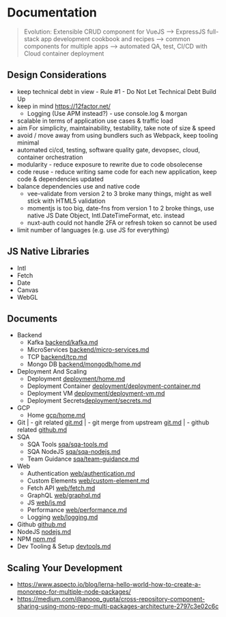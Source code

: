 # Documentation

> Evolution: Extensible CRUD component for VueJS --> ExpressJS full-stack app development cookbook and recipes --> common components for multiple apps --> automated QA, test, CI/CD with Cloud container deployment

## Design Considerations

- keep technical debt in view - Rule #1 - Do Not Let Technical Debt Build Up
- keep in mind https://12factor.net/
  - Logging (Use APM instead?) - use console.log & morgan
- scalable in terms of application use cases & traffic load
- aim For simplicity, maintainability, testability, take note of size & speed
- avoid / move away from using bundlers such as Webpack, keep tooling minimal
- automated ci/cd, testing, software quality gate, devopsec, cloud, container orchestration
- modularity - reduce exposure to rewrite due to code obsolecense
- code reuse - reduce writing same code for each new application, keep code & dependencies updated
- balance dependencies use and native code
  - vee-validate from version 2 to 3 broke many things, might as well stick with HTML5 validation
  - momentjs is too big, date-fns from version 1 to 2 broke things, use native JS Date Object, Intl.DateTimeFormat, etc. instead
  - nuxt-auth could not handle 2FA or refresh token so cannot be used
- limit number of languages (e.g. use JS for everything)

## JS Native Libraries
- Intl
- Fetch
- Date
- Canvas
- WebGL

## Documents

- Backend
  - Kafka [backend/kafka.md](backend/kafka.md)
  - MicroServices [backend/micro-services.md](backend/micro-services.md)
  - TCP [backend/tcp.md](tcp.md)
  - Mongo DB [backend/mongodb/home.md](backend/mongodb/home.md)
- Deployment And Scaling
  - Deployment [deployment/home.md](deployment/home.md)
  - Deployment Container [deployment/deployment-container.md](deployment/deployment-container.md)
  - Deployment VM [deployment/deployment-vm.md](deployment/deployment-vm.md)
  - Deployment Secrets[deployment/secrets.md](deployment/secrets.md)
- GCP
  - Home [gcp/home.md](gcp/home.md)
- Git
| - git related [git.md](git.md)
| - git merge from upstream [git.md](git.md)
| - github related [github.md](github.md)
- SQA
  - SQA Tools [sqa/sqa-tools.md](sqa/sqa-tools.md)
  - SQA NodeJS [sqa/sqa-nodejs.md](sqa/sqa-nodejs.md)
  - Team Guidance [sqa/team-guidance.md](sqa/team-guidance.md)
- Web
  - Authentication [web/authentication.md](web/authentication.md)
  - Custom Elements [web/custom-element.md](web/custom-element.md)
  - Fetch API [web/fetch.md](web/fetch.md)
  - GraphQL [web/graphql.md](web/graphql.md)
  - JS [web/js.md](web/js.md)
  - Performance [web/performance.md](web/performance.md)
  - Logging [web/logging.md](web/logging.md)
- Github [github.md](github.md)
- NodeJS [nodejs.md](nodejs.md)
- NPM [npm.md](npm.md)
- Dev Tooling & Setup [devtools.md](devtools.md)


## Scaling Your Development

- https://www.aspecto.io/blog/lerna-hello-world-how-to-create-a-monorepo-for-multiple-node-packages/
- https://medium.com/@anoop_gupta/cross-repository-component-sharing-using-mono-repo-multi-packages-architecture-2797c3e02c6c
